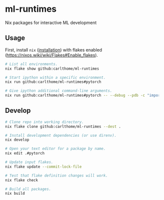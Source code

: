 # ml-runtimes

Nix packages for interactive ML development

## Usage

First, install `nix` ([installation](https://nixos.org/download.html)) with flakes enabled (https://nixos.wiki/wiki/Flakes#Enable_flakes).

```sh
# List all environments.
nix flake show github:carlthome/ml-runtimes

# Start ipython within a specific environment.
nix run github:carlthome/ml-runtimes#pytorch

# Give ipython additional command-line arguments.
nix run github:carlthome/ml-runtimes#pytorch -- --debug --pdb -c "import torch; print(torch.__version__)"
```

## Develop

```sh
# Clone repo into working directory.
nix flake clone github:carlthome/ml-runtimes --dest .

# Install development dependencies (or use direnv).
nix develop

# Open your text editor for a package by name.
nix edit .#pytorch

# Update input flakes.
nix flake update --commit-lock-file

# Test that flake definition changes will work.
nix flake check

# Build all packages.
nix build
```
